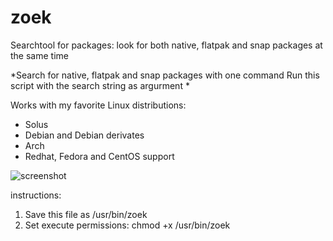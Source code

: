 # zoek
Searchtool for packages: look for both native, flatpak and snap packages at the same time
    
*Search for native, flatpak and snap packages with one command
 Run this script with the search string as argurment *

Works with my favorite Linux distributions: 
* Solus
* Debian and Debian derivates
* Arch
* Redhat, Fedora and CentOS support
    
![screenshot](https://i.imgur.com/s5gFSzP.png)
    
instructions:
1. Save this file as /usr/bin/zoek
2. Set execute permissions: chmod +x /usr/bin/zoek
